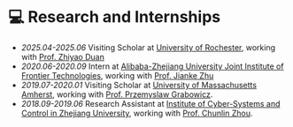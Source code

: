 
# 💻 Research and Internships
- *2025.04-2025.06* Visiting Scholar at [University of Rochester](\href{https://www.rochester.edu/), working with [Prof. Zhiyao Duan](https://www.hajim.rochester.edu/ece/people/faculty/duan_zhiyao)
- *2020.06-2020.09* Intern at [Alibaba-Zhejiang University Joint Institute of Frontier Technologies](https://azft.alibaba.com/), working with [Prof. Jianke Zhu](https://person.zju.edu.cn/en/jkzhu)
- *2019.07-2020.01* Visiting Scholar at [University of Massachusetts Amherst](https://www.umass.edu/), working with [Prof. Przemyslaw Grabowicz](https://www.cics.umass.edu/about/directory/przemyslaw-grabowicz).
- *2018.09-2019.06* Research Assistant at [Institute of Cyber-Systems and Control in Zhejiang University](http://www.cse.zju.edu.cn/cseenglish/main.htm), working with [Prof. Chunlin Zhou](https://person.zju.edu.cn/en/c_zhou).